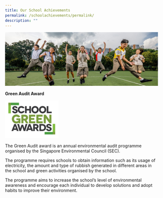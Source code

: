 ```yaml
---
title: Our School Achievements
permalink: /schoolachievements/permalink/
description: ""
---
```

![](/images/Our-School-Achievements-e1570004485256.jpg)

**Green Audit Award**


<img src="/images/SGA-Logo-768x543.jpg"  
     style="width:35%">


The Green Audit award is an annual environmental audit programme organised by the Singapore Environmental Council (SEC).

The programme requires schools to obtain information such as its usage of electricity, the amount and type of rubbish generated in different areas in the school and green activities organised by the school.

The programme aims to increase the school’s level of environmental awareness and encourage each individual to develop solutions and adopt habits to improve their environment.